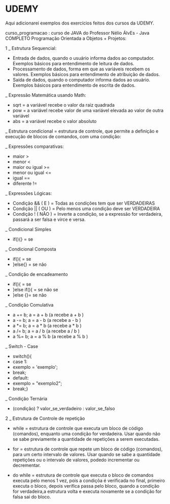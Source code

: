 # UDEMY
Aqui adicionarei exemplos dos exercícios feitos dos cursos da UDEMY.

curso_programacao : curso de JAVA do Professor Nélio ÁlvEs - Java COMPLETO Programação Orientada a Objetos + Projetos:

1 _ Estrutura Sequencial:
- Entrada de dados, quando o usuário informa dados ao computador. Exemplos básicos para entendimento de leitura de dados.
- Processamento de dados, forma em que as variáveis recebem os valores. Exemplos básicos para entendimento de atribuição de dados.
- Saída de dados, quando o computador informa dados ao usuário. Exemplos básicos para entendimento de escrita de dados.

_ Expressão Matemática usando Math:
- sqrt = a variável recebe o valor da raiz quadrada
- pow =  a variável recebe valor de uma variável elevada ao valor de outra variável
- abs =  a variável recebe o valor absoluto

_ Estrutura condicional =  estrutura de controle, que permite a definição e execução de blocos de comandos, com uma condição:

_ Expressões comparativas: 
- maior >
- menor <
-  maior ou igual >=
-  menor ou igual <=
-  igual ==
-  diferente !=

_ Expressões Lógicas:
- Condição && ( E ) = Todas as condições tem que ser VERDADEIRAS
- Condição || ( OU ) = Pelo menos uma condição deve ser VERDADEIRA
- Condição ! ( NÃO ) = Inverte a condição, se a expressão for verdadeira, passará a ser falsa e virce e versa.

_ Condicional Simples
- if(){} = se

_ Condicional Composta
- if(){ = se
- }else{} = se não

_ Condição de encadeamento
- if(){ = se
- }else if(){ = se não se
- }else {}= se não

_ Condição Comulativa
- a += b; a = a + b (a recebe a + b )
-	a -= b; a = a - b (a recebe a - b )
- a *= b; a = a * b (a recebe a * b )
- a /= b; a = a / b (a recebe a / b )
- a %= b; a = a % b (a recebe a % b )

_ Switch - Case
- switch(){
- case 1:
- exemplo = 'exemplo';
- break;
- default: 
- exemplo = "exemplo2";
- break;}

_ Condição Ternária
- (condição) ? valor_se_verdadeiro : valor_se_falso

2 _ Estrutura de Controle de repetição
- while = estrutura de controle que executa um bloco de código (comandos), enquanto uma condição for verdadeira. Usar quando não se sabe previamente a quantidade de repetições a serem executadas.

- for = estrutura de controle que repete um bloco de código (comandos), para um certo intervalo de valores. Usar quando se sabe a quantidade repetições ou o intervalo de valores, podedo incrementar ou decrementar.

- do while = estrutura de controle que executa o bloco de comandos executa pelo menos 1 vez,  pois a condiçõa é verificada no final,  primeiro executa o bloco, depois verifica passa pelo bloco, quando a condição for verdadeira,a estrutura volta e executa  novamente se a condição for falsa sai do bloco.
		
